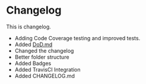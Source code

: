 # Changelog

This is changelog.

- Adding Code Coverage testing and improved tests.
- Added [DoD.md](https://github.com/botwillacceptanything/botwillacceptanything/blob/master/DoD.md)
- Changed the changelog
- Better folder structure
- Added Badges
- Added TravisCI Integration
- Added CHANGELOG.md
